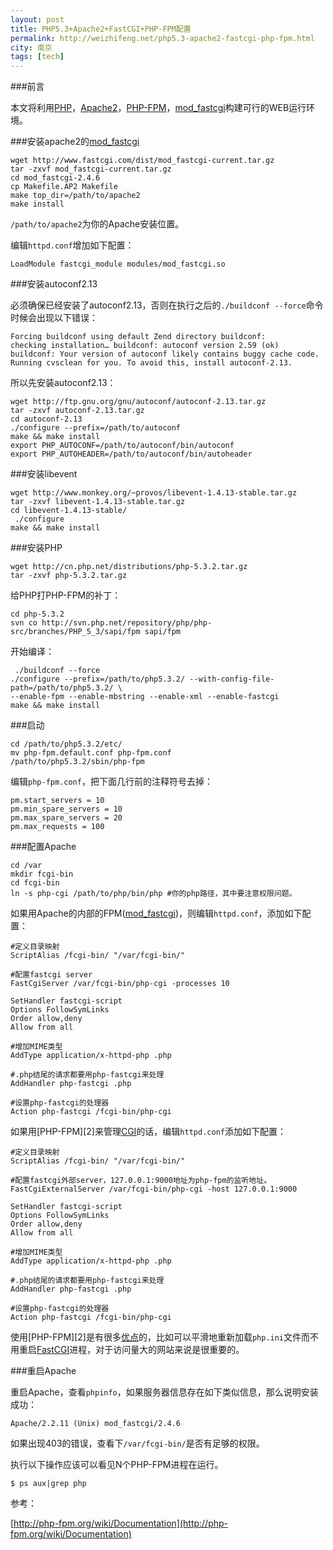 ```yaml
---
layout: post
title: PHP5.3+Apache2+FastCGI+PHP-FPM配置
permalink: http://weizhifeng.net/php5.3-apache2-fastcgi-php-fpm.html
city: 南京
tags: [tech]
---
```


###前言

本文将利用[PHP]，[Apache2]，[PHP-FPM]，[mod_fastcgi]构建可行的WEB运行环境。

###安装apache2的[mod_fastcgi]

	wget http://www.fastcgi.com/dist/mod_fastcgi-current.tar.gz
	tar -zxvf mod_fastcgi-current.tar.gz
	cd mod_fastcgi-2.4.6
	cp Makefile.AP2 Makefile
	make top_dir=/path/to/apache2
	make install

`/path/to/apache2`为你的Apache安装位置。

编辑`httpd.conf`增加如下配置：

	LoadModule fastcgi_module modules/mod_fastcgi.so

###安装autoconf2.13

必须确保已经安装了autoconf2.13，否则在执行之后的`./buildconf --force`命令时候会出现以下错误： 

	Forcing buildconf using default Zend directory buildconf: 
	checking installation… buildconf: autoconf version 2.59 (ok) 
	buildconf: Your version of autoconf likely contains buggy cache code. 
	Running cvsclean for you. To avoid this, install autoconf-2.13.

所以先安装autoconf2.13：

	wget http://ftp.gnu.org/gnu/autoconf/autoconf-2.13.tar.gz
	tar -zxvf autoconf-2.13.tar.gz
	cd autoconf-2.13
	./configure --prefix=/path/to/autoconf
	make && make install
	export PHP_AUTOCONF=/path/to/autoconf/bin/autoconf
	export PHP_AUTOHEADER=/path/to/autoconf/bin/autoheader
	
###安装libevent

	wget http://www.monkey.org/~provos/libevent-1.4.13-stable.tar.gz
	tar -zxvf libevent-1.4.13-stable.tar.gz
	cd libevent-1.4.13-stable/
	 ./configure
	make && make install

###安装PHP

	wget http://cn.php.net/distributions/php-5.3.2.tar.gz
	tar -zxvf php-5.3.2.tar.gz

给PHP打PHP-FPM的补丁：

	cd php-5.3.2
	svn co http://svn.php.net/repository/php/php-src/branches/PHP_5_3/sapi/fpm sapi/fpm

开始编译：

	 ./buildconf --force
	./configure --prefix=/path/to/php5.3.2/ --with-config-file-path=/path/to/php5.3.2/ \
	--enable-fpm --enable-mbstring --enable-xml --enable-fastcgi
	make && make install

###启动

	cd /path/to/php5.3.2/etc/
	mv php-fpm.default.conf php-fpm.conf
	/path/to/php5.3.2/sbin/php-fpm

编辑`php-fpm.conf`，把下面几行前的注释符号去掉：

	pm.start_servers = 10
	pm.min_spare_servers = 10
	pm.max_spare_servers = 20
	pm.max_requests = 100

###配置Apache

	cd /var
	mkdir fcgi-bin
	cd fcgi-bin
	ln -s php-cgi /path/to/php/bin/php #你的php路径，其中要注意权限问题。

如果用Apache的内部的FPM([mod_fastcgi])，则编辑`httpd.conf`，添加如下配置：

	#定义目录映射
	ScriptAlias /fcgi-bin/ "/var/fcgi-bin/" 
	
	#配置fastcgi server
	FastCgiServer /var/fcgi-bin/php-cgi -processes 10

	SetHandler fastcgi-script
	Options FollowSymLinks
	Order allow,deny
	Allow from all
	
	#增加MIME类型
	AddType application/x-httpd-php .php 
	
	#.php结尾的请求都要用php-fastcgi来处理 
	AddHandler php-fastcgi .php
	
	#设置php-fastcgi的处理器
	Action php-fastcgi /fcgi-bin/php-cgi 

如果用[PHP-FPM][2]来管理[CGI][3]的话，编辑`httpd.conf`添加如下配置：

	#定义目录映射
	ScriptAlias /fcgi-bin/ "/var/fcgi-bin/" 
	
	#配置fastcgi外部server，127.0.0.1:9000地址为php-fpm的监听地址。
	FastCgiExternalServer /var/fcgi-bin/php-cgi -host 127.0.0.1:9000

	SetHandler fastcgi-script
	Options FollowSymLinks
	Order allow,deny
	Allow from all
	
	#增加MIME类型
	AddType application/x-httpd-php .php
	
	#.php结尾的请求都要用php-fastcgi来处理  
	AddHandler php-fastcgi .php         
	
	#设置php-fastcgi的处理器
	Action php-fastcgi /fcgi-bin/php-cgi 


使用[PHP-FPM][2]是有很多[优点][5]的，比如可以平滑地重新加载`php.ini`文件而不用重启[FastCGI][4]进程，对于访问量大的网站来说是很重要的。

###重启Apache

重启Apache，查看`phpinfo`，如果服务器信息存在如下类似信息，那么说明安装成功： 

	Apache/2.2.11 (Unix) mod_fastcgi/2.4.6
	
如果出现403的错误，查看下`/var/fcgi-bin/`是否有足够的权限。

执行以下操作应该可以看见N个PHP-FPM进程在运行。

	$ ps aux|grep php

参考：

[http://php-fpm.org/wiki/Documentation](http://php-fpm.org/wiki/Documentation)

[PHP]: www.php.net/ "PHP Hypertext Preprocessor"
[Apache2]: http://httpd.apache.org/ "Apache"
[PHP-FPM]: http://php-fpm.org/ "PHP FPM"
[mod_fastcgi]: http://www.fastcgi.com/dist/mod_fastcgi-current.tar.gz "mod_fastcgi"
[1]: http://www.fastcgi.com/mod_fastcgi/docs/mod_fastcgi.html "mod fastcgi"
[3]: http://en.wikipedia.org/wiki/Common_Gateway_Interface "CGI"
[4]: http://www.fastcgi.com/drupal/ "Fast CGI"
[5]: http://www.yeead.com/archives/shiyongphp-fpmlaipinghuabiangengfastcgimoshixiadephpshezhi